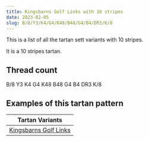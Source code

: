 ```yaml
---
title: Kingsbarns Golf Links with 10 stripes
date: 2023-02-05
slug: B/8/Y3/K4/G4/K48/B48/G4/B4/DR3/K/8
---
```

This is a list of all the tartan sett variants with 10 stripes.

It is a 10 stripes tartan.


## Thread count
B/8 Y3 K4 G4 K48 B48 G4 B4 DR3 K/8

## Examples of this tartan pattern

| Tartan Variants |
|---------------|
| [Kingsbarns Golf Links](/variants/b/8/y3/k4/g4/k48/b48/g4/b4/dr3/k/8-b0060b0-dr800000-g008000-k000000-yf0c000)||
